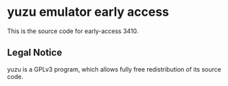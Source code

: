 yuzu emulator early access
=============

This is the source code for early-access 3410.

## Legal Notice

yuzu is a GPLv3 program, which allows fully free redistribution of its source code.